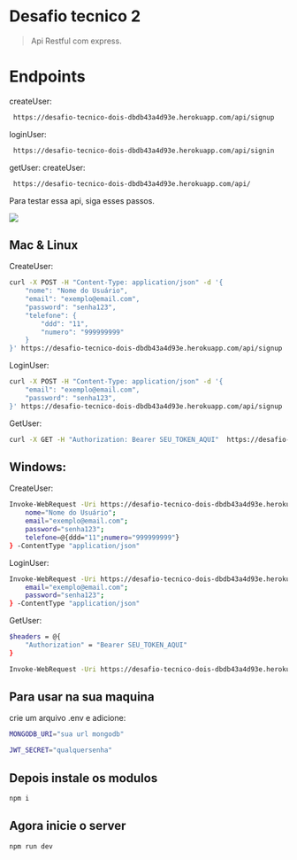 # Desafio tecnico 2
> Api Restful com express.

# Endpoints

createUser:
```sh
 https://desafio-tecnico-dois-dbdb43a4d93e.herokuapp.com/api/signup
```
loginUser:
```sh
 https://desafio-tecnico-dois-dbdb43a4d93e.herokuapp.com/api/signin
```
getUser:
createUser:
```sh
 https://desafio-tecnico-dois-dbdb43a4d93e.herokuapp.com/api/
```


Para testar essa api, siga esses passos.

![](header.png)

## Mac & Linux

CreateUser:

```sh
curl -X POST -H "Content-Type: application/json" -d '{
    "nome": "Nome do Usuário",
    "email": "exemplo@email.com",
    "password": "senha123",
    "telefone": {
        "ddd": "11",
        "numero": "999999999"
    }
}' https://desafio-tecnico-dois-dbdb43a4d93e.herokuapp.com/api/signup

```

LoginUser:

```sh
curl -X POST -H "Content-Type: application/json" -d '{
    "email": "exemplo@email.com",
    "password": "senha123",
}' https://desafio-tecnico-dois-dbdb43a4d93e.herokuapp.com/api/signup
```

GetUser:

```sh
curl -X GET -H "Authorization: Bearer SEU_TOKEN_AQUI"  https://desafio-tecnico-dois-dbdb43a4d93e.herokuapp.com/api/

```

## Windows:

CreateUser:
```sh
Invoke-WebRequest -Uri https://desafio-tecnico-dois-dbdb43a4d93e.herokuapp.com/api/signup -Method POST -Body @{
    nome="Nome do Usuário";
    email="exemplo@email.com";
    password="senha123";
    telefone=@{ddd="11";numero="999999999"}
} -ContentType "application/json"

```

LoginUser:
```sh
Invoke-WebRequest -Uri https://desafio-tecnico-dois-dbdb43a4d93e.herokuapp.com/api/signin -Method POST -Body @{
    email="exemplo@email.com";
    password="senha123";
} -ContentType "application/json"

```

GetUser:
```sh
$headers = @{
    "Authorization" = "Bearer SEU_TOKEN_AQUI"
}

Invoke-WebRequest -Uri https://desafio-tecnico-dois-dbdb43a4d93e.herokuapp.com/api/ -Method GET -Headers $headers

``` 

## Para usar na sua maquina

crie um arquivo .env e adicione:

```sh
MONGODB_URI="sua url mongodb"
```

```sh
JWT_SECRET="qualquersenha"
```

## Depois instale os modulos
```sh
npm i
```

## Agora inicie o server

```sh
npm run dev
```
[travis-url]: https://travis-ci.org/dbader/node-datadog-metrics
[wiki]: https://github.com/yourname/yourproject/wiki
